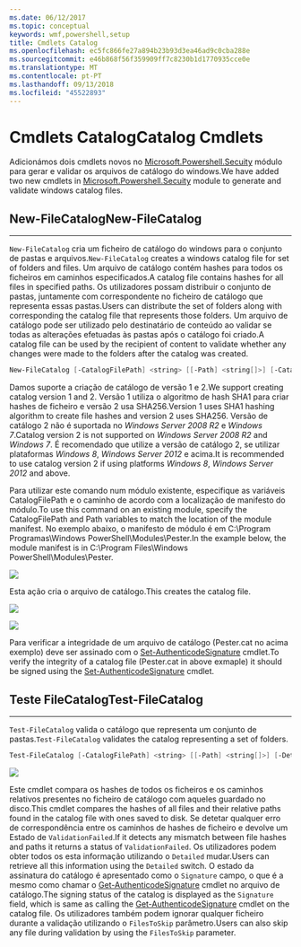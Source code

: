 ```yaml
---
ms.date: 06/12/2017
ms.topic: conceptual
keywords: wmf,powershell,setup
title: Cmdlets Catalog
ms.openlocfilehash: ec5fc866fe27a894b23b93d3ea46ad9c0cba288e
ms.sourcegitcommit: e46b868f56f359909ff7c8230b1d1770935cce0e
ms.translationtype: MT
ms.contentlocale: pt-PT
ms.lasthandoff: 09/13/2018
ms.locfileid: "45522893"
---
```

# <a name="catalog-cmdlets"></a><span data-ttu-id="fd604-103">Cmdlets Catalog</span><span class="sxs-lookup"><span data-stu-id="fd604-103">Catalog Cmdlets</span></span>

<span data-ttu-id="fd604-104">Adicionámos dois cmdlets novos no [Microsoft.Powershell.Secuity](https://technet.microsoft.com/library/hh847877.aspx) módulo para gerar e validar os arquivos de catálogo do windows.</span><span class="sxs-lookup"><span data-stu-id="fd604-104">We have added two new cmdlets in [Microsoft.Powershell.Secuity](https://technet.microsoft.com/library/hh847877.aspx) module to generate and validate windows catalog files.</span></span>

## <a name="new-filecatalog"></a><span data-ttu-id="fd604-105">New-FileCatalog</span><span class="sxs-lookup"><span data-stu-id="fd604-105">New-FileCatalog</span></span>
--------------------------------

<span data-ttu-id="fd604-106">`New-FileCatalog` cria um ficheiro de catálogo do windows para o conjunto de pastas e arquivos.</span><span class="sxs-lookup"><span data-stu-id="fd604-106">`New-FileCatalog` creates a windows catalog file for set of folders and files.</span></span> <span data-ttu-id="fd604-107">Um arquivo de catálogo contém hashes para todos os ficheiros em caminhos especificados.</span><span class="sxs-lookup"><span data-stu-id="fd604-107">A catalog file contains hashes for all files in specified paths.</span></span> <span data-ttu-id="fd604-108">Os utilizadores possam distribuir o conjunto de pastas, juntamente com correspondente no ficheiro de catálogo que representa essas pastas.</span><span class="sxs-lookup"><span data-stu-id="fd604-108">Users can distribute the set of folders along with corresponding the catalog file that represents those folders.</span></span> <span data-ttu-id="fd604-109">Um arquivo de catálogo pode ser utilizado pelo destinatário de conteúdo ao validar se todas as alterações efetuadas às pastas após o catálogo foi criado.</span><span class="sxs-lookup"><span data-stu-id="fd604-109">A catalog file can be used by the recipient of content to validate whether any changes were made to the folders after the catalog was created.</span></span>

```powershell
New-FileCatalog [-CatalogFilePath] <string> [[-Path] <string[]>] [-CatalogVersion <int>] [-WhatIf] [-Confirm] [<CommonParameters>]
```
<span data-ttu-id="fd604-110">Damos suporte a criação de catálogo de versão 1 e 2.</span><span class="sxs-lookup"><span data-stu-id="fd604-110">We support creating catalog version 1 and 2.</span></span> <span data-ttu-id="fd604-111">Versão 1 utiliza o algoritmo de hash SHA1 para criar hashes de ficheiro e versão 2 usa SHA256.</span><span class="sxs-lookup"><span data-stu-id="fd604-111">Version 1 uses SHA1 hashing algorithm to create file hashes and version 2 uses SHA256.</span></span> <span data-ttu-id="fd604-112">Versão de catálogo 2 não é suportada no *Windows Server 2008 R2* e *Windows 7*.</span><span class="sxs-lookup"><span data-stu-id="fd604-112">Catalog version 2 is not supported on *Windows Server 2008 R2* and *Windows 7*.</span></span> <span data-ttu-id="fd604-113">É recomendado que utilize a versão de catálogo 2, se utilizar plataformas *Windows 8*, *Windows Server 2012* e acima.</span><span class="sxs-lookup"><span data-stu-id="fd604-113">It is recommended to use catalog version 2 if using platforms *Windows 8*, *Windows Server 2012* and above.</span></span>

<span data-ttu-id="fd604-114">Para utilizar este comando num módulo existente, especifique as variáveis CatalogFilePath e o caminho de acordo com a localização de manifesto do módulo.</span><span class="sxs-lookup"><span data-stu-id="fd604-114">To use this command on an existing module, specify the CatalogFilePath and Path variables to match the location of the module manifest.</span></span> <span data-ttu-id="fd604-115">No exemplo abaixo, o manifesto de módulo é em C:\Program Programas\Windows PowerShell\Modules\Pester.</span><span class="sxs-lookup"><span data-stu-id="fd604-115">In the example below, the module manifest is in C:\Program Files\Windows PowerShell\Modules\Pester.</span></span>

![](../images/NewFileCatalog.jpg)

<span data-ttu-id="fd604-116">Esta ação cria o arquivo de catálogo.</span><span class="sxs-lookup"><span data-stu-id="fd604-116">This creates the catalog file.</span></span>

![](../images/CatalogFile1.jpg)

![](../images/CatalogFile2.jpg)

<span data-ttu-id="fd604-117">Para verificar a integridade de um arquivo de catálogo (Pester.cat no acima exemplo) deve ser assinado com o [Set-AuthenticodeSignature](https://technet.microsoft.com/library/hh849819.aspx) cmdlet.</span><span class="sxs-lookup"><span data-stu-id="fd604-117">To verify the integrity of a catalog file (Pester.cat in above exmaple) it should be signed using the [Set-AuthenticodeSignature](https://technet.microsoft.com/library/hh849819.aspx) cmdlet.</span></span>


## <a name="test-filecatalog"></a><span data-ttu-id="fd604-118">Teste FileCatalog</span><span class="sxs-lookup"><span data-stu-id="fd604-118">Test-FileCatalog</span></span>
--------------------------------

<span data-ttu-id="fd604-119">`Test-FileCatalog` valida o catálogo que representa um conjunto de pastas.</span><span class="sxs-lookup"><span data-stu-id="fd604-119">`Test-FileCatalog` validates the catalog representing a set of folders.</span></span>

```powershell
Test-FileCatalog [-CatalogFilePath] <string> [[-Path] <string[]>] [-Detailed] [-FilesToSkip <string[]>] [-WhatIf] [-Confirm] [<CommonParameters>]
```

![](../images/TestFileCatalog.jpg)

<span data-ttu-id="fd604-120">Este cmdlet compara os hashes de todos os ficheiros e os caminhos relativos presentes no ficheiro de catálogo com aqueles guardado no disco.</span><span class="sxs-lookup"><span data-stu-id="fd604-120">This cmdlet compares the hashes of all files and their relative paths found in the catalog file with ones saved to disk.</span></span> <span data-ttu-id="fd604-121">Se detetar qualquer erro de correspondência entre os caminhos de hashes de ficheiro e devolve um Estado de `ValidationFailed`.</span><span class="sxs-lookup"><span data-stu-id="fd604-121">If it detects any mismatch between file hashes and paths it returns a status of `ValidationFailed`.</span></span>
<span data-ttu-id="fd604-122">Os utilizadores podem obter todos os esta informação utilizando o `Detailed` mudar.</span><span class="sxs-lookup"><span data-stu-id="fd604-122">Users can retrieve all this information using the `Detailed` switch.</span></span> <span data-ttu-id="fd604-123">O estado da assinatura do catálogo é apresentado como o `Signature` campo, o que é a mesmo como chamar o [Get-AuthenticodeSignature](https://technet.microsoft.com/library/hh849805.aspx) cmdlet no arquivo de catálogo.</span><span class="sxs-lookup"><span data-stu-id="fd604-123">The signing status of the catalog is displayed as the `Signature` field, which is same as calling the [Get-AuthenticodeSignature](https://technet.microsoft.com/library/hh849805.aspx) cmdlet on the catalog file.</span></span>
<span data-ttu-id="fd604-124">Os utilizadores também podem ignorar qualquer ficheiro durante a validação utilizando o `FilesToSkip` parâmetro.</span><span class="sxs-lookup"><span data-stu-id="fd604-124">Users can also skip any file during validation by using the `FilesToSkip` parameter.</span></span>
